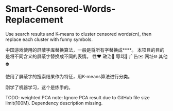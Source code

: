 # Smart-Censored-Words-Replacement
Use search results and K-means to cluster censored words(cn), then replace each cluster with funny symbols.

中国游戏使用的屏蔽字库替换算法，一般是将所有字替换成****。
本项目的目的是将不同含义的屏蔽字替换成不同的表情。
性❤️ 
政治🐸 
辱骂👿 
广告✉️
网址🌐
其他⛔

使用了屏蔽字的搜索结果作为特征，用K-means算法进行分类。

刚学了机器学习，这个是练手的。


TODO: weighted PCA
note: 
  Ignore PCA result due to GitHub file size limit(100M).
  Dependency description missing.
